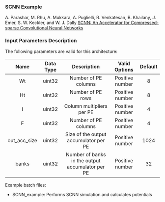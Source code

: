 ### SCNN Example

A. Parashar, M. Rhu, A. Mukkara, A. Puglielli, R. Venkatesan, B. Khailany, J. Emer, S. W. Keckler, and W. J. Dally
[SCNN: An Accelerator for Compressed-sparse Convolutional Neural Networks](https://dl.acm.org/citation.cfm?id=3080254)

### Input Parameters Description   

The following parameters are valid for this architecture:

| Name | Data Type | Description | Valid Options | Default |
|:---:|:---:|:---:|:---:|:---:|
| Wt | uint32 | Number of PE columns | Positive number | 8 |
| Ht | uint32 | Number of PE rows | Positive number | 8 |
| I | uint32 | Column multipliers per PE | Positive number | 4 |
| F | uint32 | Number of PE columns | Positive number | 4 |
| out_acc_size | uint32 | Size of the output accumulator per PE | Positive number | 1024 |
| banks | uint32 | Number of banks in the output accumulator per PE | Positive number | 32 |

Example batch files:

*   SCNN_example: Performs SCNN simulation and calculates potentials 